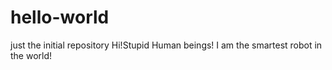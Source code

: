 # hello-world
just the initial repository
Hi!Stupid Human beings!
I am the smartest robot in the world!
